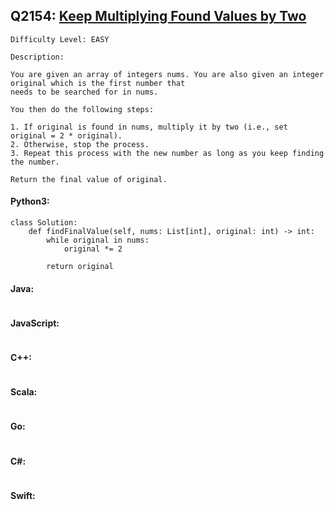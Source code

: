 ## Q2154: [Keep Multiplying Found Values by Two](https://leetcode.com/problems/keep-multiplying-found-values-by-two/)

```
Difficulty Level: EASY
```

```
Description:

You are given an array of integers nums. You are also given an integer original which is the first number that
needs to be searched for in nums.

You then do the following steps:

1. If original is found in nums, multiply it by two (i.e., set original = 2 * original).
2. Otherwise, stop the process.
3. Repeat this process with the new number as long as you keep finding the number.

Return the final value of original.
```

#### Python3:

```
class Solution:
    def findFinalValue(self, nums: List[int], original: int) -> int:
        while original in nums:
            original *= 2

        return original
```

#### Java:

```

```

#### JavaScript:

```

```

#### C++:

```

```

#### Scala:

```

```

#### Go:

```

```

#### C#:

```

```

#### Swift:

```

```